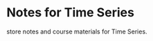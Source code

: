 Notes for Time Series
========================

store notes and course materials for Time Series.


